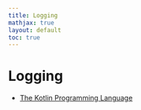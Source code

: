 ```yaml
---
title: Logging
mathjax: true
layout: default
toc: true
---
```



# Logging

* [The Kotlin Programming Language](Introduction.html)

